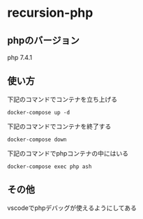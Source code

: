 # recursion-php

## phpのバージョン
php 7.4.1

## 使い方
下記のコマンドでコンテナを立ち上げる
```
docker-compose up -d
```

下記のコマンドでコンテナを終了する
```
docker-compose down
```

下記のコマンドでphpコンテナの中にはいる
```
docker-compose exec php ash
```

## その他
vscodeでphpデバッグが使えるようにしてある
